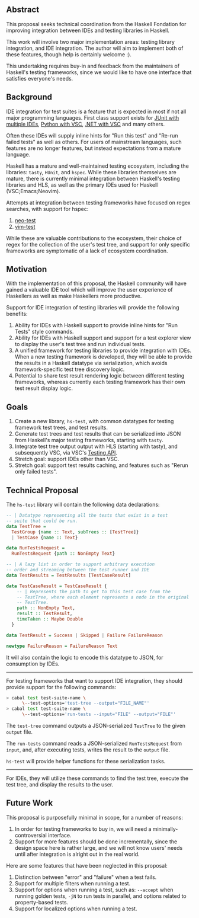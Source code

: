 ## Abstract

This proposal seeks technical coordination from the Haskell Fondation
for improving integration between IDEs and testing libraries in Haskell.

This work will involve two major implementation areas: testing library
integration, and IDE integration. The author will aim to implement both
of these features, though help is certainly welcome :).

This undertaking requires buy-in and feedback from the maintainers of
Haskell's testing frameworks, since we would like to have one interface
that satisfies everyone's needs.

 ## Background

IDE integration for test suites is a feature that is expected in most
if not all major programming languages. First class support exists for
[JUnit with multiple IDEs](https://junit.org/junit5/docs/current/user-guide/#running-tests-ide),
[Python with VSC](https://www.google.com/url?sa=t&rct=j&q=&esrc=s&source=web&cd=&cad=rja&uact=8&ved=2ahUKEwiRyt_VwcD7AhUXIUQIHQe1CjUQFnoECBIQAQ&url=https%3A%2F%2Fcode.visualstudio.com%2Fdocs%2Fpython%2Ftesting&usg=AOvVaw0U1x8oEhgUTX1GeoPJqVqo),
[.NET with VSC](https://marketplace.visualstudio.com/items?itemName=formulahendry.dotnet-test-explorer)
and many others.

Often these IDEs will supply inline hints for "Run this test" and
"Re-run failed tests" as well as others. For users of mainstream
languages, such features are no longer features, but instead
expectations from a mature language.

Haskell has a mature and well-maintained testing ecosystem, including
the libraries: `tasty`, `HUnit`, and `hspec`.  While these libraries
themselves are mature, there is currently minimal
integration between Haskell's testing libraries and HLS, as well as
the primary IDEs used for Haskell (VSC;Emacs;Neovim).

Attempts at integration between testing frameworks have focused on
regex searches, with support for hspec:
 1. [neo-test](https://github.com/mrcjkb/neotest-haskell)
 2. [vim-test](https://github.com/vim-test/vim-test)

While these are valuable contributions to the ecosystem, their choice
of regex for the collection of the user's test tree, and support for only
specific frameworks are symptomatic of a lack of ecosystem coordination.

## Motivation

With the implementation of this proposal, the Haskell community will
have gained a valuable IDE tool which will improve the user experience
of Haskellers as well as make Haskellers more productive.

Support for IDE integration of testing libraries will provide the following
benefits:
 1. Ability for IDEs with Haskell support to provide inline hints for "Run
 Tests" style commands.
 2. Ability for IDEs with Haskell support and support for a test explorer
 view to display the user's test tree and run individual tests.
 3. A unified framework for testing libraries to provide integration with
 IDEs. When a new testing framework is developed, they will be able to
 provide the results in a Haskell datatype via serialization, which
 avoids framework-specific test tree discovery logic.
 4. Potential to share test result rendering logic between different testing
 frameworks, whereas currently each testing framework has their own test result
 display logic.

## Goals

1. Create a new library, `hs-test`, with common datatypes for testing framework
 test trees, and test results.
2. Generate test trees and test results that can be serialized into JSON from
Haskell's major testing frameworks, starting with `tasty`.
3. Integrate test tree output output with HLS (starting with tasty),
and subsequently VSC, via VSC's [Testing API](https://code.visualstudio.com/api/extension-guides/testing).
4. Stretch goal: support IDEs other than VSC.
5. Stretch goal: support test results caching, and features such as "Rerun only failed tests".

## Technical Proposal

The `hs-test` library will contain the following data declarations:

```haskell
-- | Datatype representing all the tests that exist in a test
-- suite that could be run.
data TestTree =
  TestGroup {name :: Text, subTrees :: [TestTree]}
  | TestCase {name :: Text}

data RunTestsRequest =
  RunTestsRequest {path :: NonEmpty Text}

-- | A lazy list in order to support arbitrary execution
-- order and streaming between the test runner and IDE
data TestResults = TestResults [TestCaseResult]

data TestCaseResult = TestCaseResult {
    -- | Represents the path to get to this test case from the
    -- TestTree, where each element represents a node in the original
    -- TestTree.
    path :: NonEmpty Text,
    result :: TestResult,
    timeTaken :: Maybe Double
  }

data TestResult = Success | Skipped | Failure FailureReason

newtype FailureReason = FailureReason Text
```

It will also contain the logic to encode this datatype
to JSON, for consumption by IDEs.

------------

For testing frameworks that want to support IDE integration,
they should provide support for the following commands:

```bash
> cabal test test-suite-name \
      \--test-options='test-tree --output="FILE_NAME"'
> cabal test test-suite-name \
      \--test-options='run-tests --input="FILE" --output="FILE"'
```

The `test-tree` command outputs a JSON-serialized `TestTree` to the given
`output` file.

The `run-tests` command reads a JSON-serialized `RunTestsRequest` from
`input`, and, after executing tests, writes the result to the `output` file.

`hs-test` will provide helper functions for these serialization tasks.

-------------

For IDEs, they will utilize these commands to find the test tree, execute
the test tree, and display the results to the user.

## Future Work

This proposal is purposefully minimal in scope, for a number
of reasons:
 1. In order for testing frameworks to buy in, we will need a
 minimally-controversial interface.
 2. Support for more features should be done incrementally, since
 the design space here is rather large, and we will not know users'
 needs until after integration is alright out in the real world.

Here are some features that have been neglected in this proposal:
 1. Distinction between "error" and "failure" when a test fails.
 2. Support for multiple filters when running a test.
 3. Support for options when running a test, such as: `--accept` when
 running golden tests, `-jN` to run tests in parallel, and options
 related to property-based tests.
 4. Support for localized options when running a test.